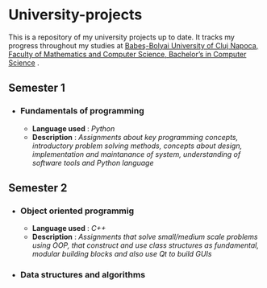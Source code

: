 # University-projects
  This is a repository of my university projects up to date. It tracks my progress throughout my studies at [Babeş-Bolyai University of Cluj Napoca, Faculty of Mathematics and Computer Science, Bachelor’s in Computer Science](https://www.cs.ubbcluj.ro/) .



## Semester 1
  - ### Fundamentals of programming
    - **Language used** : *Python*
    - **Description** : *Assignments about key programming concepts, introductory problem solving methods, concepts about design, implementation and maintanance of system, understanding of software                            tools and Python language*
## Semester 2
  - ### Object oriented programmig
    - **Language used** : *C++*
    - **Description** : *Assignments that solve small/medium scale problems using OOP, that construct and use class structures as fundamental, modular building blocks and also use Qt to build GUIs*
  - ### Data structures and algorithms 
